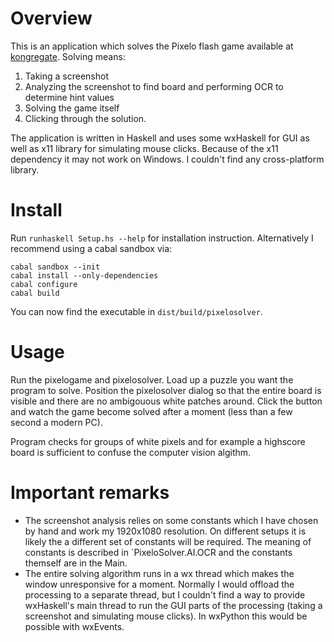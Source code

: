 Overview
========

This is an application which solves the Pixelo flash game available at
[kongregate](http://www.kongregate.com/games/tamaii/pixelo). Solving means:

  1. Taking a screenshot
  2. Analyzing the screenshot to find board and performing OCR to determine hint
     values
  3. Solving the game itself
  4. Clicking through the solution.

The application is written in Haskell and uses some wxHaskell for GUI as well as
x11 library for simulating mouse clicks. Because of the x11 dependency it may
not work on Windows. I couldn't find any cross-platform library.

Install
=======

Run `runhaskell Setup.hs --help` for installation instruction. Alternatively I
recommend using a cabal sandbox via:

    cabal sandbox --init
    cabal install --only-dependencies
    cabal configure
    cabal build

You can now find the executable in `dist/build/pixelosolver`.

Usage
=====

Run the pixelogame and pixelosolver. Load up a puzzle you want the program to
solve. Position the pixelosolver dialog so that the entire board is visible and
there are no ambigouous white patches around. Click the button and watch the
game become solved after a moment (less than a few second a modern PC).

Program checks for groups of white pixels and for example a highscore board is
sufficient to confuse the computer vision algithm.

Important remarks
=================
* The screenshot analysis relies on some constants which I have chosen by hand
  and work my 1920x1080 resolution. On different setups it is likely the a
  different set of constants will be required. The meaning of constants is
  described in `PixeloSolver.AI.OCR and the constants themself are in the Main.
* The entire solving algorithm runs in a wx thread which makes the window
  unresponsive for a moment. Normally I would offload the processing to a
  separate thread, but I couldn't find a way to provide wxHaskell's main thread
  to run the GUI parts of the processing (taking a screenshot and simulating
  mouse clicks). In wxPython this would be possible with wxEvents.
